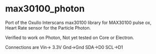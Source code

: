 # max30100_photon
Port of the Oxullo Interscans max30100 library for MAX30100 pulse ox, Heart Rate sensor for the Particle Photon.

Verified to work on Photon, Not yet tested on Core or Electron.

Connections are Vin-> 3.3V
                Gnd->Gnd
                SDA->D0
                SCL->D1
